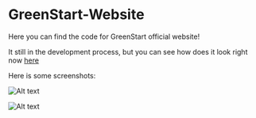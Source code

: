 # GreenStart-Website
Here you can find the code for GreenStart official website! 

It still in the development process, but you can see how does it look right now [here](https://greenstart.000webhostapp.com/)

Here is some screenshots:

![Alt text](https://s27.postimg.org/mkv1sy04z/Welcome_Page_SC.png "Green Start")

![Alt text](https://s24.postimg.org/aadm6jirp/Yoav_Franco.png "Green Start Co-founders")
